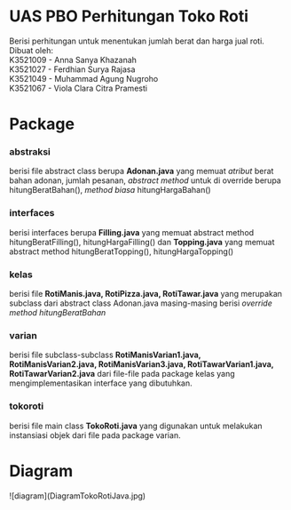 # UAS PBO Perhitungan Toko Roti

Berisi perhitungan untuk menentukan jumlah berat dan harga jual roti.<br>
Dibuat oleh: <br>
K3521009 - Anna Sanya Khazanah <br>
K3521027 - Ferdhian Surya Rajasa <br>
K3521049 - Muhammad Agung Nugroho <br>
K3521067 - Viola Clara Citra Pramesti
<br>
<h1>Package</h1>
<h3>abstraksi</h3>berisi file abstract class berupa <b>Adonan.java</b> yang memuat <i>atribut</i> berat bahan adonan, jumlah pesanan, <i>abstract method</i> untuk di override berupa hitungBeratBahan(), <i>method biasa</i> hitungHargaBahan()
  <h3>interfaces</h3>berisi interfaces berupa <b>Filling.java</b> yang memuat abstract method hitungBeratFilling(), hitungHargaFilling() dan <b>Topping.java</b> yang memuat abstract method hitungBeratTopping(), hitungHargaTopping()
  <h3>kelas</h3> berisi file <b>RotiManis.java, RotiPizza.java, RotiTawar.java</b> yang merupakan subclass dari abstract class Adonan.java masing-masing berisi <i>override method hitungBeratBahan</i>
  <h3>varian</h3>berisi file subclass-subclass <b>RotiManisVarian1.java, RotiManisVarian2.java, RotiManisVarian3.java, RotiTawarVarian1.java, RotiTawarVarian2.java</b> dari file-file pada package kelas yang mengimplementasikan interface yang dibutuhkan.
  <h3>tokoroti</h3>berisi file main class <b>TokoRoti.java</b> yang digunakan untuk melakukan instansiasi objek dari file pada package varian.
  
 <h1>Diagram</h1>
  ![diagram](DiagramTokoRotiJava.jpg)

